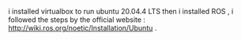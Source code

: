 i installed virtualbox to run ubuntu 20.04.4 LTS then i installed ROS ,
i followed the steps by the official website : http://wiki.ros.org/noetic/Installation/Ubuntu .
